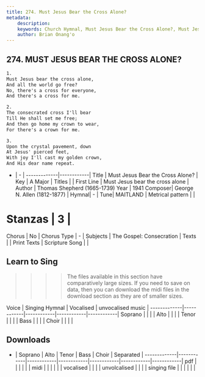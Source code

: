 ```yaml
---
title: 274. Must Jesus Bear the Cross Alone?
metadata:
    description: 
    keywords: Church Hymnal, Must Jesus Bear the Cross Alone?, Must Jesus bear the cross alone, 
    author: Brian Onang'o
---
```



## 274. MUST JESUS BEAR THE CROSS ALONE?

```txt
1.
Must Jesus bear the cross alone, 
And all the world go free? 
No, there's a cross for everyone,
And there's a cross for me.

2.
The consecrated cross I'll bear
Till He shall set me free; 
And then go home my crown to wear, 
For there's a crown for me.

3.
Upon the crystal pavement, down 
At Jesus' pierced feet,
With joy I'll cast my golden crown,
And His dear name repeat.
```

- |   -  |
-------------|------------|
Title | Must Jesus Bear the Cross Alone? |
Key | A Major |
Titles |  |
First Line | Must Jesus bear the cross alone |
Author | Thomas Shepherd (1665-1739)
Year | 1941
Composer| George N. Allen (1812-1877) |
Hymnal|  - |
Tune| MAITLAND |
Metrical pattern | |
# Stanzas | 3 |
Chorus | No |
Chorus Type | - |
Subjects | The Gospel: Consecration |
Texts |  |
Print Texts | 
Scripture Song |  |
  
## Learn to Sing

>>>> The files available in this section have comparatively large sizes. If you need to save on data, then you can download the midi files in the download section as they are of smaller sizes.

Voice |  Singing Hymnal | Vocalised | unvocalised music |
-------------|------------|------------|------------|------------|
Soprano | | | |
Alto | | | |
Tenor | | | |
Bass | | | |
Choir | | | |

## Downloads

- |  Soprano | Alto | Tenor | Bass | Choir | Separated |
-------------|------------|------------|------------|------------|------------|------------|
pdf | | | | | |
midi | | | | | |
vocalised | | | |
unvolcalised | | | |
singing file | | | | | |
  